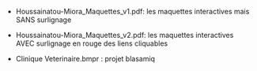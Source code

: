 ﻿- Houssainatou-Miora_Maquettes_v1.pdf: les maquettes interactives mais SANS surlignage

- Houssainatou-Miora_Maquettes_v2.pdf: les maquettes interactives AVEC surlignage en rouge des liens cliquables

- Clinique Veterinaire.bmpr : projet blasamiq